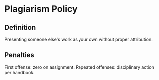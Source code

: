 # Plagiarism Policy

## Definition
Presenting someone else's work as your own without proper attribution.

## Penalties
First offense: zero on assignment.
Repeated offenses: disciplinary action per handbook.

